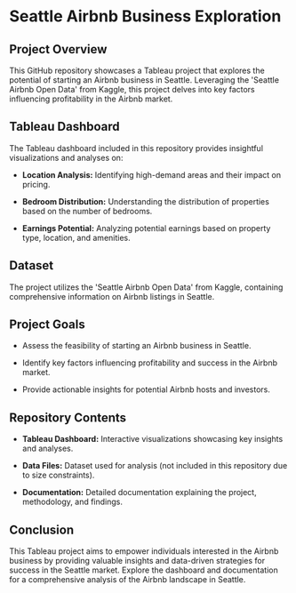 # Seattle Airbnb Business Exploration

## Project Overview

This GitHub repository showcases a Tableau project that explores the potential of starting an Airbnb business in Seattle. 
Leveraging the 'Seattle Airbnb Open Data' from Kaggle, this project delves into key factors influencing profitability in the Airbnb market. 

## Tableau Dashboard

The Tableau dashboard included in this repository provides insightful visualizations and analyses on:

- **Location Analysis:** Identifying high-demand areas and their impact on pricing.

- **Bedroom Distribution:** Understanding the distribution of properties based on the number of bedrooms.

- **Earnings Potential:** Analyzing potential earnings based on property type, location, and amenities.

## Dataset

The project utilizes the 'Seattle Airbnb Open Data' from Kaggle, containing comprehensive information on Airbnb listings in Seattle.

## Project Goals

- Assess the feasibility of starting an Airbnb business in Seattle.

- Identify key factors influencing profitability and success in the Airbnb market.

- Provide actionable insights for potential Airbnb hosts and investors.

## Repository Contents

- **Tableau Dashboard:** Interactive visualizations showcasing key insights and analyses.

- **Data Files:** Dataset used for analysis (not included in this repository due to size constraints).

- **Documentation:** Detailed documentation explaining the project, methodology, and findings.

## Conclusion

This Tableau project aims to empower individuals interested in the Airbnb business by providing valuable insights and data-driven strategies for success in the Seattle market. 
Explore the dashboard and documentation for a comprehensive analysis of the Airbnb landscape in Seattle.
